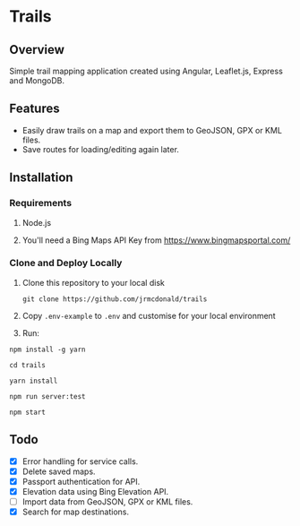 # Trails

## Overview

Simple trail mapping application created using Angular, Leaflet.js, Express and MongoDB. 

## Features

- Easily draw trails on a map and export them to GeoJSON, GPX or KML files.
- Save routes for loading/editing again later.

## Installation

### Requirements

1. Node.js

2. You'll need a Bing Maps API Key from https://www.bingmapsportal.com/

### Clone and Deploy Locally

1. Clone this repository to your local disk

    ```git clone https://github.com/jrmcdonald/trails```

2. Copy `.env-example` to `.env` and customise for your local environment

3. Run:

```
npm install -g yarn

cd trails

yarn install

npm run server:test

npm start
```

## Todo

- [x] Error handling for service calls.
- [x] Delete saved maps.
- [x] Passport authentication for API.
- [x] Elevation data using Bing Elevation API.
- [ ] Import data from GeoJSON, GPX or KML files.
- [x] Search for map destinations.

